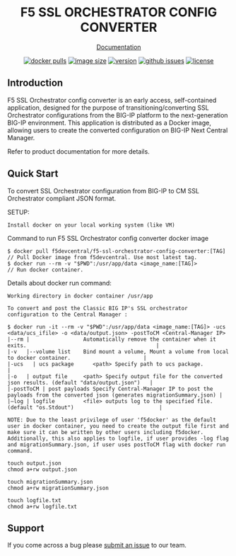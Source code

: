 <div align="center">

# F5 SSL ORCHESTRATOR CONFIG CONVERTER


[Documentation](https://clouddocs.f5networks.net/ssl-orchestrator-config-converter/2.0/cm_sslo_how_to_migrate_configuration.html)

[![docker pulls](https://img.shields.io/docker/pulls/f5devcentral/f5-ssl-orchestrator-config-converter.svg)](https://hub.docker.com/r/f5devcentral/f5-ssl-orchestrator-config-converter)
[![image size](https://img.shields.io/docker/image-size/f5devcentral/f5-ssl-orchestrator-config-converter?sort=semver)](https://hub.docker.com/r/f5devcentral/f5-ssl-orchestrator-config-converter)
[![version](https://img.shields.io/docker/v/f5devcentral/f5-ssl-orchestrator-config-converter?sort=semver)](https://hub.docker.com/r/f5devcentral/f5-ssl-orchestrator-config-converter)
[![github issues](https://img.shields.io/github/issues-raw/f5devcentral/f5-ssl-orchestrator-config-converter)](https://github.com/f5devcentral/f5-ssl-orchestrator-config-converter/issues)
[![license](https://img.shields.io/badge/license-Apache--2.0-green)](https://github.com/f5devcentral/f5-ssl-orchestrator-config-converter/blob/main/LICENSE)

</div>

## Introduction

F5 SSL Orchestrator config converter is an early access, self-contained application, designed for the purpose of transitioning/converting SSL Orchestrator configurations from the BIG-IP platform to the next-generation BIG-IP environment. This application is distributed as a Docker image, allowing users to create the converted configuration on BIG-IP Next Central Manager.

Refer to product documentation for more details.

## Quick Start

To convert SSL Orchestrator configuration from BIG-IP to CM SSL Orchestrator compliant JSON format.

SETUP:
```
Install docker on your local working system (like VM)
```

Command to run F5 SSL Orchestrator config converter docker image
```
$ docker pull f5devcentral/f5-ssl-orchestrator-config-converter:[TAG]      // Pull Docker image from f5devcentral. Use most latest tag.
$ docker run --rm -v "$PWD":/usr/app/data <image_name:[TAG]>               // Run docker container.

```

Details about docker run command:
```
Working directory in docker container /usr/app

To convert and post the Classic BIG IP's SSL orchestrator configuration to the Central Manager : 

$ docker run -it --rm -v "$PWD":/usr/app/data <image_name:[TAG]> -ucs <data/ucs_ifile> -o <data/output.json> -postToCM <Central-Manager IP>
|--rm |                 Automatically remove the container when it exits.                                         |
|-v   |--volume list    Bind mount a volume, Mount a volume from local to docker container.                       |
|-ucs   | ucs package      <path> Specify path to ucs package.                                                       |
|-o   | output file     <path> Specify output file for the converted json results. (default "data/output.json")   |
|-postToCM | post payloads Specify Central-Manager IP to post the payloads from the converted json (generates migrationSummary.json) |
|–log | logfile         <file> outputs log to the specified file. (default "os.Stdout")                           |

NOTE: Due to the least privilege of user 'f5docker' as the default user in docker container, you need to create the output file first and make sure it can be written by other users including f5docker. Additionally, this also applies to logfile, if user provides -log flag and migrationSummary.json, if user uses postToCM flag with docker run command.

touch output.json
chmod a+rw output.json

touch migrationSummary.json
chmod a+rw migrationSummary.json

touch logfile.txt
chmod a+rw logfile.txt

```

## Support

If you come across a bug please [submit an issue](https://github.com/f5devcentral/f5-automation-config-converter/issues) to our team.
